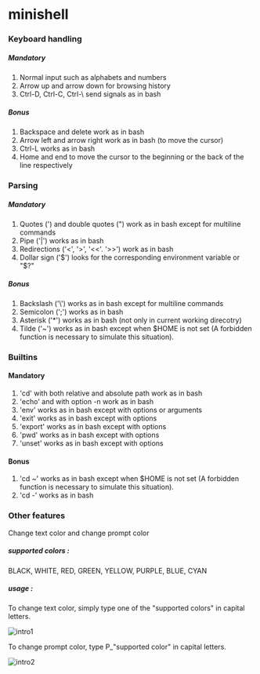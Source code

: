 # minishell

### Keyboard handling

##### Mandatory
1. Normal input such as alphabets and numbers
2. Arrow up and arrow down for browsing history
3. Ctrl-D, Ctrl-C, Ctrl-\ send signals as in bash

##### Bonus
1. Backspace and delete work as in bash
2. Arrow left and arrow right work as in bash (to move the cursor)
3. Ctrl-L works as in bash
4. Home and end to move the cursor to the beginning or the back of the line respectively

### Parsing

##### Mandatory
1. Quotes (') and double quotes (") work as in bash except for multiline commands
2. Pipe ('|') works as in bash
3. Redirections ('<', '>', '<<'. '>>') work as in bash
4. Dollar sign ('$') looks for the corresponding environment variable or "$?"

##### Bonus
1. Backslash ('\\') works as in bash except for multiline commands
2. Semicolon (';') works as in bash
3. Asterisk ('*') works as in bash (not only in current working direcotry)
4. Tilde ('~') works as in bash except when $HOME is not set (A forbidden function is necessary to simulate this situation).

### Builtins

#### Mandatory
1. 'cd' with both relative and absolute path work as in bash
2. 'echo' and with option -n work as in bash
3. 'env' works as in bash except with options or arguments
4. 'exit' works as in bash except with options
5. 'export' works as in bash except with options
6. 'pwd' works as in bash except with options
7. 'unset' works as in bash except with options

#### Bonus
1. 'cd ~' works as in bash except when $HOME is not set (A forbidden function is necessary to simulate this situation).
2. 'cd -' works as in bash

### Other features
Change text color and change prompt color
##### supported colors :
BLACK, WHITE, RED, GREEN, YELLOW, PURPLE, BLUE, CYAN
##### usage :
To change text color, simply type one of the "supported colors" in capital letters.

![intro1](https://user-images.githubusercontent.com/70040774/122655992-3535a480-d157-11eb-84db-2228bc7b496d.png)


To change prompt color, type P_"supported color" in capital letters.

![intro2](https://user-images.githubusercontent.com/70040774/122655999-4383c080-d157-11eb-8ff9-e01585e36018.png)
